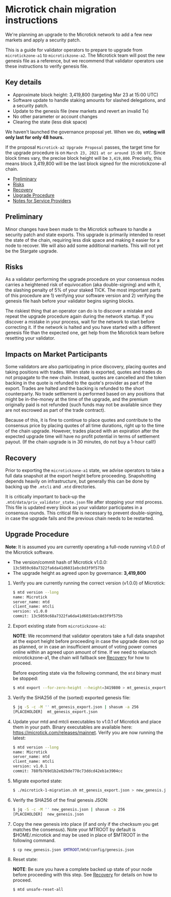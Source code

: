 # Microtick chain migration instructions

We're planning an upgrade to the Microtick network to add a few new markets and apply
a security patch.

This is a guide for validator operators to prepare to upgrade from `microtickzone-a1` 
to `microtickzone-a2`. The Microtick team will post the new genesis file as a reference, 
but we recommend that validator operators use these instructions to verify genesis file.

## Key details
- Approximate block height: 3,419,800 (targeting Mar 23 at 15:00 UTC)
- Software update to handle staking amounts for slashed delegations, and a security patch.
- Update to the genesis file (new markets and revert an invalid Tx)
- No other parameter or account changes
- Clearing the state (less disk space)

We haven't launched the governance proposal yet. When we do, **voting will only last for only 48 hours.**

If the proposal `Microtick-a2 Upgrade Proposal` passes, the target time for the upgrade procedure is
on `March 23, 2021 at or around 15:00 UTC`. Since block times vary, the precise block height will be `3,419,800`.
Precisely, this means block 3,419,800 will be the last block signed for the microtickzone-a1 chain.

  - [Preliminary](#preliminary)
  - [Risks](#risks)
  - [Recovery](#recovery)
  - [Upgrade Procedure](#upgrade-procedure)
  - [Notes for Service Providers](#notes-for-service-providers)

## Preliminary

Minor changes have been made to the Microtick software to handle a security patch and state exports. 
This upgrade is primarily intended to reset the state of the chain,
requiring less disk space and making it easier for a node to recover. We will also add some additional markets.
This will not yet be the Stargate upgrade.

## Risks

As a validator performing the upgrade procedure on your consensus nodes carries a heightened risk of
equivocation (aka double-signing) and with it, the slashing penalty of 5% of your staked TICK.
The most important parts of this procedure are 1) verifying your software version and 
2) verifying the genesis file hash before your validator begins signing blocks.

The riskiest thing that an operator can do is to discover a mistake and repeat the upgrade
procedure again during the network startup. If you discover a mistake in your process, 
wait for the network to start before correcting it. If the network is halted and you have
started with a different genesis file than the expected one, get help from the Microtick team
before resetting your validator.

## Impacts on Market Participants

Some validators are also participating in price discovery, placing quotes and taking positions with trades.
When state is exported, quotes and trades do not propagate to the new chain.  Instead, quotes are cancelled
and the token backing in the quote is refunded to the quote's provider as part of the export. Trades are
halted and the backing is refunded to the short counterparty. No trade settlement is performed based on any
positions that might be in-the-money at the time of the upgrade, and the premium originally paid is not
refunded (such funds may not be available since they are not escrowed as part of the trade contract).

Because of this, it is fine to continue to place quotes and contribute to the consensus price by placing quotes
of all time durations, right up to the time of the chain upgrade. However, trades placed with an expiration 
after the expected upgrade time will have no profit potential in terms of settlement payout. (If the chain 
upgrade is in 30 minutes, do not buy a 1-hour call!)

## Recovery

Prior to exporting the `microtickzone-a1` state, we advise operators to take a full data snapshot at the
export height before proceeding. Snapshotting depends heavily on infrastructure, but generally this
can be done by backing up the `.mtcli` and `.mtd` directories.

It is critically important to back-up the `.mtd/data/priv_validator_state.json` file after stopping your mtd process. This file is updated every block as your validator participates in a consensus rounds. This critical file is necessary to prevent double-signing, in case the upgrade fails and the previous chain needs to be restarted.

## Upgrade Procedure

__Note__: It is assumed you are currently operating a full-node running v1.0.0 of the Microtick software.

- The version/commit hash of Microtick v1.0.0: `13c5059c68a7322fa6da41d6031ebc8d3f9f575b`
- The upgrade height as agreed upon by governance: **3,419,800**

1. Verify you are currently running the correct version (v1.0.0) of Microtick:

   ```bash
   $ mtd version --long
   name: Microtick
   server_name: mtd
   client_name: mtcli
   version: v1.0.0
   commit: 13c5059c68a7322fa6da41d6031ebc8d3f9f575b
   ```

2. Export existing state from `microtickzone-a1`:

   **NOTE**: We recommend that validator operators take a full data snapshot at the export
   height before proceeding in case the upgrade does not go as planned, or in case an insufficient
   amount of voting power comes online within an agreed upon amount of time. If we need to relaunch
   microtickzone-a1, the chain will fallback see [Recovery](#recovery) for how to proceed.

   Before exporting state via the following command, the `mtd` binary must be stopped:

   ```bash
   $ mtd export --for-zero-height --height=3419800 > mt_genesis_export.json
   ```

3. Verify the SHA256 of the (sorted) exported genesis file:

   ```bash
   $ jq -S -c -M '' mt_genesis_export.json | shasum -a 256
   [PLACEHOLDER]  mt_genesis_export.json
   ```
   
4. Update your mtd and mtcli executables to v1.0.1 of Microtick and place them in your path. Binary executables
are available here: https://microtick.com/releases/mainnet. Verify you are now running the latest:

   ```bash
   $ mtd version --long
   name: Microtick
   server_name: mtd
   client_name: mtcli
   version: v1.0.1
   commit: 788fb769d1b2e02bde778c73ddcd42eb1e3904cc
   ```

5. Migrate exported state:

   ```bash
   $ ./microtick-1-migration.sh mt_genesis_export.json > new_genesis.json
   ```
   
6. Verify the SHA256 of the final genesis JSON:

   ```bash
   $ jq -S -c -M '' new_genesis.json | shasum -a 256
   [PLACEHOLDER]  new_genesis.json
   ```

7. Copy the new genesis into place (if and only if the checksum you get matches the consensus). Note your
MTROOT by default is $HOME/.microtick and may be used in place of $MTROOT in the following command.

   ```bash
   $ cp new_genesis.json $MTROOT/mtd/config/genesis.json
   ```

8. Reset state:

   **NOTE**: Be sure you have a complete backed up state of your node before proceeding with this step.
   See [Recovery](#recovery) for details on how to proceed.

   ```bash
   $ mtd unsafe-reset-all
   ```

